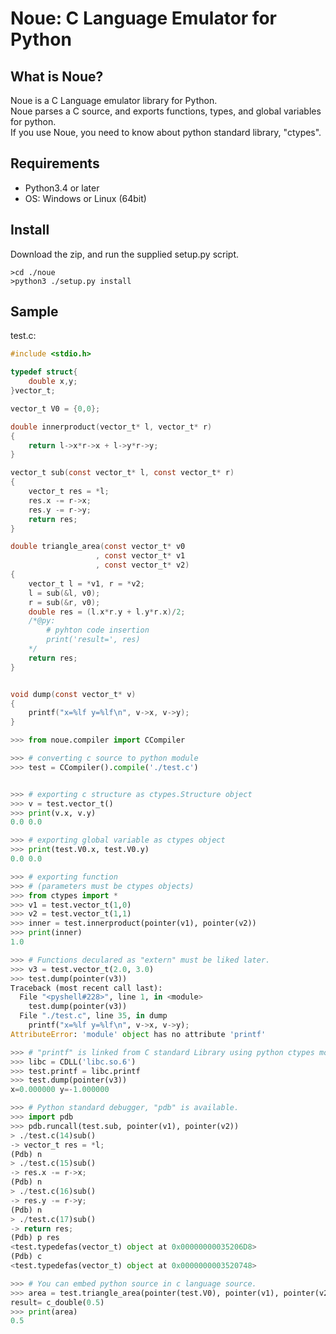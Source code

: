 
Noue: C Language Emulator for Python
=====================================



What is Noue?
-------------
  Noue is a C Language emulator library for Python.  
  Noue parses a C source, and exports functions, types, and global variables for python.  
  If you use Noue, you need to know about python standard library, "ctypes".  



Requirements
------------
 * Python3.4 or later  
 * OS: Windows or Linux (64bit)  



Install
-------
  Download the zip, and run the supplied setup.py script.
```console
>cd ./noue
>python3 ./setup.py install
```




Sample
------

test.c:  
```c
#include <stdio.h>

typedef struct{
	double x,y;
}vector_t;

vector_t V0 = {0,0};

double innerproduct(vector_t* l, vector_t* r)
{
	return l->x*r->x + l->y*r->y;
}	

vector_t sub(const vector_t* l, const vector_t* r)
{
	vector_t res = *l;
	res.x -= r->x;
	res.y -= r->y;
	return res;
}

double triangle_area(const vector_t* v0
                   , const vector_t* v1
                   , const vector_t* v2)
{
	vector_t l = *v1, r = *v2;
	l = sub(&l, v0);
	r = sub(&r, v0);
	double res = (l.x*r.y + l.y*r.x)/2;
	/*@py:
		# pyhton code insertion 
		print('result=', res)
	*/
	return res;
}


void dump(const vector_t* v)
{
	printf("x=%lf y=%lf\n", v->x, v->y);
}
```


```python
>>> from noue.compiler import CCompiler

>>> # converting c source to python module
>>> test = CCompiler().compile('./test.c')


>>> # exporting c structure as ctypes.Structure object
>>> v = test.vector_t()
>>> print(v.x, v.y)
0.0 0.0

>>> # exporting global variable as ctypes object
>>> print(test.V0.x, test.V0.y)
0.0 0.0

>>> # exporting function
>>> # (parameters must be ctypes objects)
>>> from ctypes import *
>>> v1 = test.vector_t(1,0)
>>> v2 = test.vector_t(1,1)
>>> inner = test.innerproduct(pointer(v1), pointer(v2))
>>> print(inner)
1.0

>>> # Functions deculared as "extern" must be liked later.
>>> v3 = test.vector_t(2.0, 3.0)
>>> test.dump(pointer(v3))
Traceback (most recent call last):
  File "<pyshell#228>", line 1, in <module>
    test.dump(pointer(v3))
  File "./test.c", line 35, in dump
    printf("x=%lf y=%lf\n", v->x, v->y);
AttributeError: 'module' object has no attribute 'printf'

>>> # "printf" is linked from C standard Library using python ctypes module.
>>> libc = CDLL('libc.so.6')
>>> test.printf = libc.printf
>>> test.dump(pointer(v3))
x=0.000000 y=-1.000000

>>> # Python standard debugger, "pdb" is available.
>>> import pdb
>>> pdb.runcall(test.sub, pointer(v1), pointer(v2))
> ./test.c(14)sub()
-> vector_t res = *l;
(Pdb) n
> ./test.c(15)sub()
-> res.x -= r->x;
(Pdb) n
> ./test.c(16)sub()
-> res.y -= r->y;
(Pdb) n
> ./test.c(17)sub()
-> return res;
(Pdb) p res
<test.typedefas(vector_t) object at 0x00000000035206D8>
(Pdb) c
<test.typedefas(vector_t) object at 0x0000000003520748>

>>> # You can embed python source in c language source.
>>> area = test.triangle_area(pointer(test.V0), pointer(v1), pointer(v2))
result= c_double(0.5)
>>> print(area)
0.5

```





